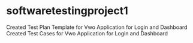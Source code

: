 # softwaretestingproject1
Created Test Plan Template for Vwo Application for Login and Dashboard Created Test Cases for Vwo Application for Login and Dashboard
